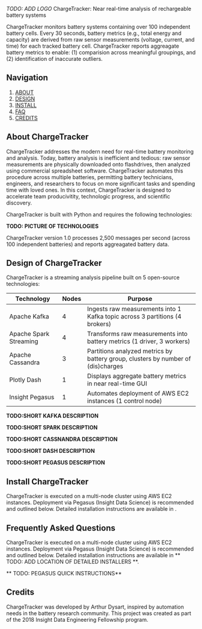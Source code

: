 *TODO: ADD LOGO*
ChargeTracker: Near real-time analysis of rechargeable battery systems

ChargeTracker monitors battery systems containing over 100 independent battery cells. Every 30 seconds, battery metrics (e.g., total energy and capacity) are derived from raw sensor measurements (voltage, current, and time) for each tracked battery cell. ChargeTracker reports aggreagate battery metrics to enable: (1) comparision across meaningful groupings, and (2) identification of inaccurate outliers.

## Navigation
1. [ABOUT](README.md#About-ChargeTracker)
2. [DESIGN](README.md#Design-of-ChargeTracker)
2. [INSTALL](README.md#Install-ChargeTracker)
4. [FAQ](README.md#Frequently-Asked-Questions)
6. [CREDITS](README.md#Credits)


## About ChargeTracker
ChargeTracker addresses the modern need for real-time battery monitoring and analysis. Today, battery analysis is inefficient and tedious: raw sensor measurements are physically downloaded onto flashdrives, then analyzed using commercial spreadsheet software. ChargeTracker automates this procedure across multiple batteries, permitting battery technicians, engineers, and researchers to focus on more significant tasks and spending time with loved ones. In this context, ChargeTracker is designed to accelerate team producivitity, technologic progress, and scientific discovery.

ChargeTracker is built with Python and requires the following technologies:

**TODO: PICTURE OF TECHNOLOGIES**

ChargeTracker version 1.0 processes 2,500 messages per second (across 100 independent batteries) and reports aggreagated battery data.


## Design of ChargeTracker
ChargeTracker is a streaming analysis pipeline built on 5 open-source technologies:

| Technology             | Nodes | Purpose                                                                          |
|------------------------|-------|----------------------------------------------------------------------------------|
| Apache Kafka           |   4   | Ingests raw measurements into 1 Kafka topic across 3 partitions (4 brokers)      |
| Apache Spark Streaming |   4   | Transforms raw measurements into battery metrics (1 driver, 3 workers)           |
| Apache Cassandra       |   3   | Partitions analyzed metrics by battery group, clusters by number of (dis)charges |
| Plotly Dash            |   1   | Displays aggregate battery metrics in near real-time GUI                         |
| Insight Pegasus        |   1   | Automates deployment of AWS EC2 instances (1 control node)                       |

**TODO:SHORT KAFKA DESCRIPTION**

**TODO:SHORT SPARK DESCRIPTION**

**TODO:SHORT CASSNANDRA DESCRIPTION**

**TODO:SHORT DASH DESCRIPTION**

**TODO:SHORT PEGASUS DESCRIPTION**


## Install ChargeTracker
ChargeTracker is executed on a multi-node cluster using AWS EC2 instances. Deployment via Pegasus (Insight Data Science) is recommended and outlined below. Detailed installation instructions are available in <LOCATION>.

<TBA PEGASUS QUICK INSTRUCTIONS>


## Frequently Asked Questions
ChargeTracker is executed on a multi-node cluster using AWS EC2 instances. Deployment via Pegasus (Insight Data Science) is recommended and outlined below. Detailed installation instructions are available in ** TODO: ADD LOCATION OF DETAILED INSTALLERS **.

** TODO: PEGASUS QUICK INSTRUCTIONS**


## Credits
ChargeTracker was developed by Arthur Dysart, inspired by automation needs in the battery research community. This project was created as part of the 2018 Insight Data Engineering Fellowship program.